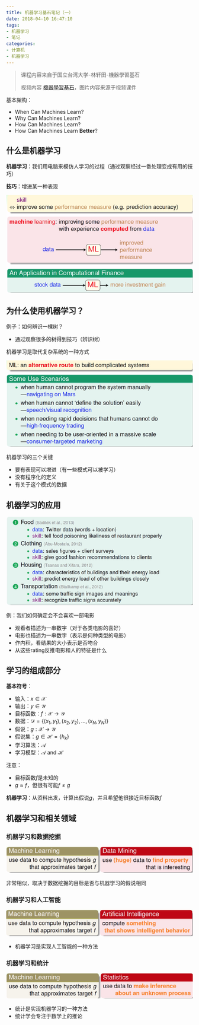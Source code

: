 ```yaml
---
title: 机器学习基石笔记（一）
date: 2018-04-10 16:47:10
tags:
- 机器学习
- 笔记
categories:
- 计算机
- 机器学习
---
```


> 课程内容来自于国立台湾大学-林轩田-機器學習基石
>
> 视频内容 [機器學習基石](https://www.youtube.com/playlist?list=PLXVfgk9fNX2I7tB6oIINGBmW50rrmFTqf)，图片内容来源于视频课件

<!--more-->

基本架构：

- When Can Machines Learn?
- Why Can Machines Learn?
- How Can Machines Learn?
- How Can Machines Learn **Better**?

## 什么是机器学习

**机器学习**：我们用电脑来模仿人学习的过程（通过观察经过一番处理变成有用的技巧）

**技巧**：增进某一种表现

![TIM截图20180409152956](Machine-Learning-Foundations-1/TIM截图20180409152956.png)

## 为什么使用机器学习？

例子：如何辨识一棵树？

- 通过观察很多的树得到技巧（辨识树）

机器学习是取代复杂系统的一种方式

![TIM截图20180409153617](Machine-Learning-Foundations-1/TIM截图20180409153617.png)

机器学习的三个关键

- 要有表现可以增进（有一些模式可以被学习）
- 没有程序化的定义
- 有关于这个模式的数据

## 机器学习的应用

![TIM截图20180409201454](Machine-Learning-Foundations-1/TIM截图20180409201454.png)

例：我们如何确定会不会喜欢一部电影

- 观看者描述为一串数字（对于各类电影的喜好）
- 电影也描述为一串数字（表示是何种类型的电影）
- 作内积，看结果的大小表示是否吻合
- 从这些rating反推电影和人的特征是什么

## 学习的组成部分

**基本符号**：

- 输入：$x \in \mathcal{X}$
- 输出：$y \in \mathcal{Y}$
- 目标函数：$f: \mathcal{X} \rightarrow \mathcal{Y}$
- 数据：$\mathcal{D} =\{(x_1,y_1),(x_2,y_2),...,(x_N,y_N)\}$
- 假说：$g:\mathcal{X} \rightarrow \mathcal{Y}$
- 假说集：$g \in \mathcal{H} = \{h_k\}$
- 学习算法：$\mathcal{A}$
- 学习模型：$\mathcal{A}$ and $\mathcal{H}$

注意：

- 目标函数$f$是未知的
- $g \approx f$，但很有可能$f \neq g$

**机器学习**：从资料出发，计算出假说$g$，并且希望他很接近目标函数$f$

## 机器学习和相关领域

### 机器学习和数据挖掘

![TIM截图20180409213350](Machine-Learning-Foundations-1/TIM截图20180409213350.png)

非常相似，取决于数据挖掘的目标是否与机器学习的假说相同

### 机器学习和人工智能

![TIM截图20180409213527](Machine-Learning-Foundations-1/TIM截图20180409213527.png)

- 机器学习是实现人工智能的一种方法

### 机器学习和统计

![TIM截图20180409213628](Machine-Learning-Foundations-1/TIM截图20180409213628.png)

- 统计是实现机器学习的一种方法
- 统计学会专注于数学上的推论
